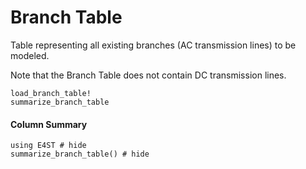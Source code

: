 Branch Table
============
Table representing all existing branches (AC transmission lines) to be modeled.

Note that the Branch Table does not contain DC transmission lines.

```@docs
load_branch_table!
summarize_branch_table
```

#### Column Summary

```@example
using E4ST # hide
summarize_branch_table() # hide
```